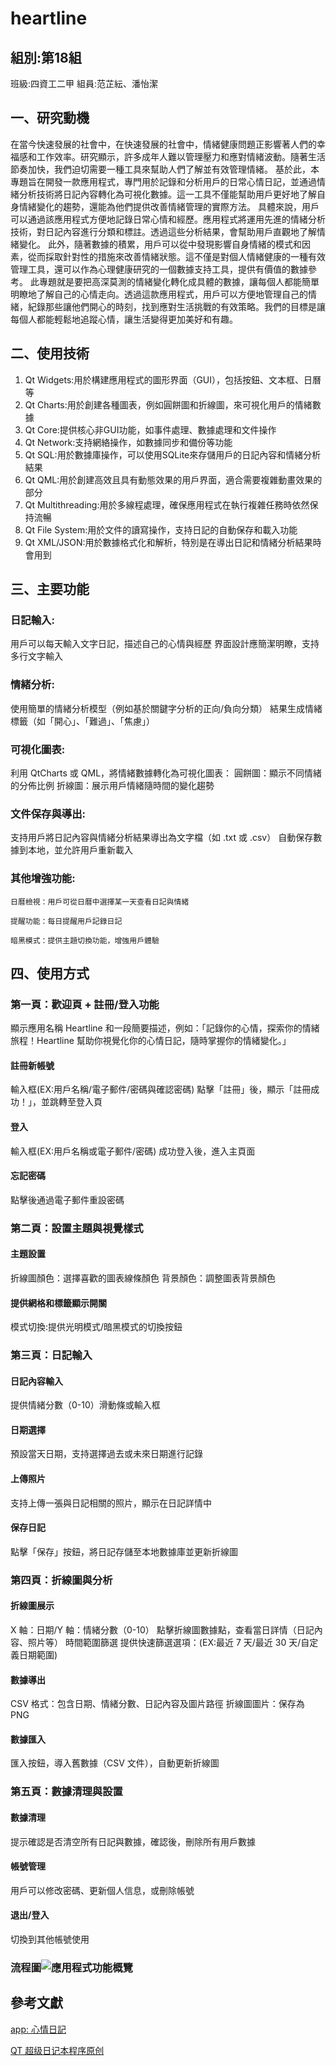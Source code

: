 # heartline

  ## 組別:第18組
  班級:四資工二甲
  組員:范芷紜、潘怡潔


## 一、研究動機

在當今快速發展的社會中，在快速發展的社會中，情緒健康問題正影響著人們的幸福感和工作效率。研究顯示，許多成年人難以管理壓力和應對情緒波動。隨著生活節奏加快，我們迫切需要一種工具來幫助人們了解並有效管理情緒。
基於此，本專題旨在開發一款應用程式，專門用於記錄和分析用戶的日常心情日記，並通過情緒分析技術將日記內容轉化為可視化數據。這一工具不僅能幫助用戶更好地了解自身情緒變化的趨勢，還能為他們提供改善情緒管理的實際方法。
具體來說，用戶可以通過該應用程式方便地記錄日常心情和經歷。應用程式將運用先進的情緒分析技術，對日記內容進行分類和標註。透過這些分析結果，會幫助用戶直觀地了解情緒變化。
此外，隨著數據的積累，用戶可以從中發現影響自身情緒的模式和因素，從而採取針對性的措施來改善情緒狀態。這不僅是對個人情緒健康的一種有效管理工具，還可以作為心理健康研究的一個數據支持工具，提供有價值的數據參考。
此專題就是要把高深莫測的情緒變化轉化成具體的數據，讓每個人都能簡單明瞭地了解自己的心情走向。透過這款應用程式，用戶可以方便地管理自己的情緒，紀錄那些讓他們開心的時刻，找到應對生活挑戰的有效策略。我們的目標是讓每個人都能輕鬆地追蹤心情，讓生活變得更加美好和有趣。



## 二、使用技術
1. Qt Widgets:用於構建應用程式的圖形界面（GUI），包括按鈕、文本框、日曆等
2. Qt Charts:用於創建各種圖表，例如圓餅圖和折線圖，來可視化用戶的情緒數據
3. Qt Core:提供核心非GUI功能，如事件處理、數據處理和文件操作
4. Qt Network:支持網絡操作，如數據同步和備份等功能
5. Qt SQL:用於數據庫操作，可以使用SQLite來存儲用戶的日記內容和情緒分析結果
6. Qt QML:用於創建高效且具有動態效果的用戶界面，適合需要複雜動畫效果的部分
7. Qt Multithreading:用於多線程處理，確保應用程式在執行複雜任務時依然保持流暢
8. Qt File System:用於文件的讀寫操作，支持日記的自動保存和載入功能
9. Qt XML/JSON:用於數據格式化和解析，特別是在導出日記和情緒分析結果時會用到

## 三、主要功能

### 日記輸入: 
用戶可以每天輸入文字日記，描述自己的心情與經歷
界面設計應簡潔明瞭，支持多行文字輸入

### 情緒分析: 
使用簡單的情緒分析模型（例如基於關鍵字分析的正向/負向分類）
結果生成情緒標籤（如「開心」、「難過」、「焦慮」）

### 可視化圖表: 
利用 QtCharts 或 QML，將情緒數據轉化為可視化圖表：
圓餅圖：顯示不同情緒的分佈比例
折線圖：展示用戶情緒隨時間的變化趨勢

### 文件保存與導出: 
支持用戶將日記內容與情緒分析結果導出為文字檔（如 .txt 或 .csv）
自動保存數據到本地，並允許用戶重新載入

### 其他增強功能: 
    日曆檢視：用戶可從日曆中選擇某一天查看日記與情緒
    
    提醒功能：每日提醒用戶記錄日記
    
    暗黑模式：提供主題切換功能，增強用戶體驗

## 四、使用方式

### 第一頁：歡迎頁 + 註冊/登入功能
顯示應用名稱 Heartline 和一段簡要描述，例如：「記錄你的心情，探索你的情緒旅程！Heartline 幫助你視覺化你的心情日記，隨時掌握你的情緒變化。」
#### 註冊新帳號
輸入框(EX:用戶名稱/電子郵件/密碼與確認密碼)
點擊「註冊」後，顯示「註冊成功！」，並跳轉至登入頁
#### 登入
輸入框(EX:用戶名稱或電子郵件/密碼)
成功登入後，進入主頁面
#### 忘記密碼
點擊後通過電子郵件重設密碼

### 第二頁：設置主題與視覺樣式
#### 主題設置
折線圖顏色：選擇喜歡的圖表線條顏色
背景顏色：調整圖表背景顏色
#### 提供網格和標籤顯示開關
模式切換:提供光明模式/暗黑模式的切換按鈕


### 第三頁：日記輸入
#### 日記內容輸入
提供情緒分數（0-10）滑動條或輸入框
#### 日期選擇
預設當天日期，支持選擇過去或未來日期進行記錄
#### 上傳照片
支持上傳一張與日記相關的照片，顯示在日記詳情中
#### 保存日記
點擊「保存」按鈕，將日記存儲至本地數據庫並更新折線圖

### 第四頁：折線圖與分析
#### 折線圖展示
X 軸：日期/Y 軸：情緒分數（0-10）
點擊折線圖數據點，查看當日詳情（日記內容、照片等）
時間範圍篩選
提供快速篩選選項：(EX:最近 7 天/最近 30 天/自定義日期範圍)
#### 數據導出
CSV 格式：包含日期、情緒分數、日記內容及圖片路徑
折線圖圖片：保存為 PNG
#### 數據匯入
匯入按鈕，導入舊數據（CSV 文件），自動更新折線圖

### 第五頁：數據清理與設置
#### 數據清理
提示確認是否清空所有日記與數據，確認後，刪除所有用戶數據
#### 帳號管理
用戶可以修改密碼、更新個人信息，或刪除帳號
#### 退出/登入
切換到其他帳號使用
### 流程圖![應用程式功能概覽](https://github.com/user-attachments/assets/61e1d9be-8f5a-4fdc-bcb0-8fce29ec8425)
## 參考文獻
  [app: 心情日記](https://play.google.com/store/apps/details?id=com.daily.journal.diary.lock.mood.tracker.free&hl=zh_TW)

  
  [QT 超级日记本程序原创](https://blog.csdn.net/lhk_int/article/details/80557230)
